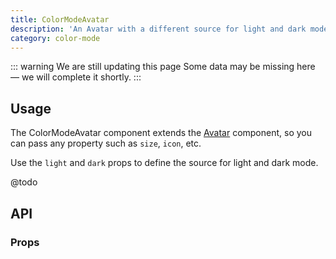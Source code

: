 ```yaml
---
title: ColorModeAvatar
description: 'An Avatar with a different source for light and dark mode.'
category: color-mode
---
```


::: warning We are still updating this page
Some data may be missing here — we will complete it shortly.
:::

## Usage

The ColorModeAvatar component extends the [Avatar](/components/avatar) component, so you can pass any property such as `size`, `icon`, etc.

Use the `light` and `dark` props to define the source for light and dark mode.

@todo

## API

### Props

<ComponentProps component="ColorModeAvatar" />
